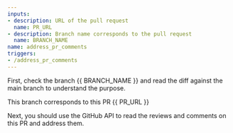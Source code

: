 ```yaml
---
inputs:
- description: URL of the pull request
  name: PR_URL
- description: Branch name corresponds to the pull request
  name: BRANCH_NAME
name: address_pr_comments
triggers:
- /address_pr_comments
---
```


First, check the branch {{ BRANCH_NAME }} and read the diff against the main branch to understand the purpose.

This branch corresponds to this PR {{ PR_URL }}

Next, you should use the GitHub API to read the reviews and comments on this PR and address them.
